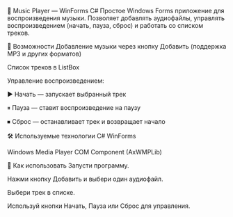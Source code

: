 🎵 Music Player — WinForms C#
Простое Windows Forms приложение для воспроизведения музыки.
Позволяет добавлять аудиофайлы, управлять воспроизведением (начать, пауза, сброс) и работать со списком треков.

📌 Возможности
Добавление музыки через кнопку Добавить (поддержка MP3 и других форматов)

Список треков в ListBox

Управление воспроизведением:

▶ Начать — запускает выбранный трек

⏸ Пауза — ставит воспроизведение на паузу

⏹ Сброс — останавливает трек и возвращает начало


🛠 Используемые технологии
C# WinForms

Windows Media Player COM Component (AxWMPLib)

🚀 Как использовать
Запусти программу.

Нажми кнопку Добавить и выбери один аудиофайл.

Выбери трек в списке.

Используй кнопки Начать, Пауза или Сброс для управления.
